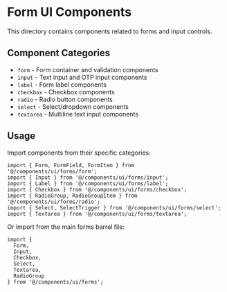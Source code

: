 # Form UI Components

This directory contains components related to forms and input controls.

## Component Categories

- `form` - Form container and validation components
- `input` - Text input and OTP input components
- `label` - Form label components
- `checkbox` - Checkbox components
- `radio` - Radio button components
- `select` - Select/dropdown components
- `textarea` - Multiline text input components

## Usage

Import components from their specific categories:

```tsx
import { Form, FormField, FormItem } from '@/components/ui/forms/form';
import { Input } from '@/components/ui/forms/input';
import { Label } from '@/components/ui/forms/label';
import { Checkbox } from '@/components/ui/forms/checkbox';
import { RadioGroup, RadioGroupItem } from '@/components/ui/forms/radio';
import { Select, SelectTrigger } from '@/components/ui/forms/select';
import { Textarea } from '@/components/ui/forms/textarea';
```

Or import from the main forms barrel file:

```tsx
import { 
  Form, 
  Input, 
  Checkbox, 
  Select, 
  Textarea,
  RadioGroup
} from '@/components/ui/forms';
```